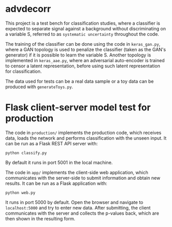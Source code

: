 # advdecorr

This project is a test bench for classification studies, where a classifier is expected to separate signal against a background without discriminating
on a variable S, referred to as `systematic uncertainty` throughout the code.

The training of the classifier can be done using the code in `keras_gan.py`, where a GAN topology is used to penalize the classifier (taken as the GAN's generator)
if it is possible to learn the variable S. Another topology is implemented in `keras_aae.py`, where an adversarial auto-encoder is trained to censor
a latent representation, before using such latent representation for classification.

The data used for tests can be a real data sample or a toy data can be produced with `generateToys.py`.

# Flask client-server model test for production

The code in `production/` implements the production code, which receives data, loads the network and performs classification with the unseen input.
It can be run as a Flask REST API server with:

```
python classify.py
```

By default it runs in port 5001 in the local machine.

The code in `app/` implements the client-side web application, which communicates with the server-side to submit information and obtain new results.
It can be run as a Flask application with:

```
python web.py
```

It runs in port 5000 by default. Open the browser and navigate to `localhost:5000` and try to enter new data. After submitting, the client
communicates with the server and collects the p-values back, which are then shown in the resulting form.

